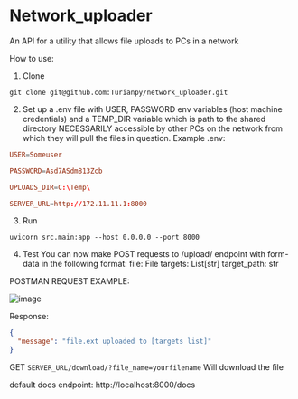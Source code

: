 # Network_uploader
An API for a utility that allows file uploads to PCs in a network

How to use:
1. Clone

```shell
git clone git@github.com:Turianpy/network_uploader.git
```

2. Set up a .env file with USER, PASSWORD env variables (host machine credentials) and a TEMP_DIR variable which is path to the shared directory NECESSARILY accessible by other PCs on the network from which they will pull the files in question. Example .env:
```conf
USER=Someuser

PASSWORD=Asd7ASdm813Zcb

UPLOADS_DIR=C:\Temp\

SERVER_URL=http://172.11.11.1:8000

```
3. Run
```shell
uvicorn src.main:app --host 0.0.0.0 --port 8000
```
4. Test
You can now make POST requests to /upload/ endpoint with form-data in the following format:
file: File
targets: List[str]
target_path: str

POSTMAN REQUEST EXAMPLE:

![image](https://github.com/Turianpy/network_uploader/assets/111991884/9f7db948-bb70-4954-a35b-e5290dd4c4a1)

Response:

```json
{
  "message": "file.ext uploaded to [targets list]"
}
```

GET `SERVER_URL/download/?file_name=yourfilename` Will download the file

default docs endpoint: http://localhost:8000/docs


